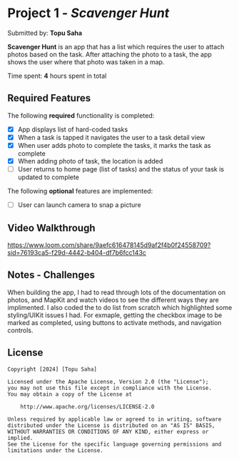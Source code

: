 # Project 1 - *Scavenger Hunt*

Submitted by: **Topu Saha**

**Scavenger Hunt** is an app that has a list which requires the user to attach photos based on the task. After attaching the photo to a task, the app shows the user where that photo was taken in a map.

Time spent: **4** hours spent in total

## Required Features

The following **required** functionality is completed:

- [X] App displays list of hard-coded tasks
- [X] When a task is tapped it navigates the user to a task detail view
- [x] When user adds photo to complete the tasks, it marks the task as complete
- [X] When adding photo of task, the location is added
- [ ] User returns to home page (list of tasks) and the status of your task is updated to complete
 
The following **optional** features are implemented:

- [ ] User can launch camera to snap a picture	

## Video Walkthrough

https://www.loom.com/share/9aefc616478145d9af2f4b0f24558709?sid=76193ca5-f29d-4442-b404-df7b6fcc143c




## Notes - Challenges

When building the app, I had to read through lots of the documentation on photos,
and MapKit and watch videos to see the different ways they are implimented. I also
coded the to do list from scratch which highlighted some styling/UIKit issues I
had. For exmaple, getting the checkbox image to be marked as completed, using
buttons to activate methods, and navigation controls. 

## License

    Copyright [2024] [Topu Saha]

    Licensed under the Apache License, Version 2.0 (the "License");
    you may not use this file except in compliance with the License.
    You may obtain a copy of the License at

        http://www.apache.org/licenses/LICENSE-2.0

    Unless required by applicable law or agreed to in writing, software
    distributed under the License is distributed on an "AS IS" BASIS,
    WITHOUT WARRANTIES OR CONDITIONS OF ANY KIND, either express or implied.
    See the License for the specific language governing permissions and
    limitations under the License.
